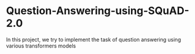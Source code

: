 # Question-Answering-using-SQuAD-2.0
In this project, we try to implement the task of question answering using various transformers models
